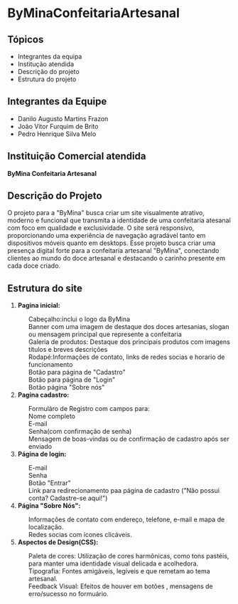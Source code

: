 # ByMinaConfeitariaArtesanal


<h2>Tópicos</h2>
<ul>
  <li>Integrantes da equipa</li>
  <li>Institução atendida</li>
  <li>Descrição do projeto</li>
  <li>Estrutura do projeto</li>
</ul>

<h2>Integrantes da Equipe </h2>
<ul>
  <li>Danilo Augusto Martins Frazon</li>
  <li>João Vitor Furquim de Brito</li>
  <li>Pedro Henrique Silva Melo</li>
</ul>

<h2>Instituição Comercial atendida</h2>
<Strong>ByMina Confeitaria Artesanal</Strong>

<h2 id=>Descrição do Projeto</h2>
<p >O projeto para a "ByMina" busca criar um site visualmente atrativo, moderno e funcional que transmita a identidade de uma
confeitaria atesanal  com foco em qualidade e exclusividade. O site será responsivo, proporcionando uma experiência de
navegação agradável tanto em dispositivos  móveis quanto em desktops. Esse projeto busca criar uma presença digital forte
para a confeitaria artesanal "ByMina", conectando clientes ao mundo do doce artesanal e destacando o carinho presente em cada doce 
criado. </p>

<h2>Estrutura do site</h2>
<ol>
  <li><strong>Pagina inicial:</strong></li>
  <ul type=disc>
    <il>Cabeçalho:inclui o logo da ByMina <br> </il>
    <il>Banner com uma imagem de destaque dos doces artesanias, slogan ou mensagem principal que represente a confeitaria <br> </il>
    <il>Galeria de produtos: Destaque dos principais produtos com imagens títulos e breves descrições<br></il>
    <il>Rodapé:Informações de contato, links de redes socias e horario de funcionamento<br></il>
    <il>Botão para página de "Cadastro"<br></il>
    <il>Botão para página de "Login"<br></il>
    <il>Botão página "Sobre nós"<br></il>
  </ul>
  <li><strong>Pagina cadastro:</strong></li>
  <ul>
    <il>Formuláro de Registro com campos para:<br></il>
    <il>Nome completo<br></il>
    <il>E-mail<br></il>
    <il>Senha(com confirmação de senha)<br></il>
    <il>Mensagem de boas-vindas ou de confirmação de cadastro após ser enviado<br></il>
   
  </ul>
  <li><strong>Página de login:</strong></li>
  <ul>
    <il>E-mail<br></il>
    <il>Senha<br></il>
    <il>Botão "Entrar"<br></il>
    <il>Link para redirecionamento paa página de cadastro ("Não possui conta? Cadastre-se aqui!")<br></il>
   
  </ul>
   <li><strong>Página "Sobre Nós":</strong></li>
  <ul>
    <il>Informações de contato com endereço, telefone, e-mail e mapa de localização.<br></il>
    <il>Redes socias com ícones clicáveis.<br></il>

  </ul>
  <li><strong>Aspectos de Design(CSS):</strong></li>
  <ul>
    <il>Paleta de cores: Utilização de cores harmônicas, como tons pastéis, para manter uma identidade visual delicada e acolhedora.<br></il>
    <il>Tipografia: Fontes amigáveis, legíveis e que remetam ao tema artesanal.<br></il>
    <il>Feedback Visual: Efeitos de houver em botões , mensagens de erro/sucesso no formuário.<br></il>
   
  </ul>
</ol>




